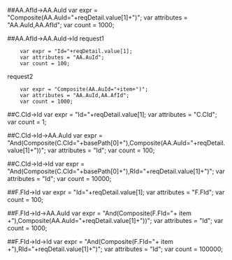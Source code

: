 ##AA.AfId->AA.AuId
		var expr = "Composite(AA.AuId="+reqDetail.value[1]+")";
        var attributes = "AA.AuId,AA.AfId";
        var count = 1000;

##AA.AfId->AA.AuId->Id
request1

		var expr = "Id="+reqDetail.value[1];
        var attributes = "AA.AuId";
        var count = 100;
request2

		var expr = "Composite(AA.AuId="+item+")";
	    var attributes = "AA.AuId,AA.AfId";
        var count = 1000;

##C.CId->Id
		var expr = "Id="+reqDetail.value[1];
        var attributes = "C.CId";
        var count = 1;

##C.CId->Id->AA.AuId
		var expr = "And(Composite(C.CId="+basePath[0]+"),Composite(AA.AuId="+reqDetail.value[1]+"))";
        var attributes = "Id";
        var count = 100;

##C.CId->Id->Id
		var expr = "And(Composite(C.CId="+basePath[0]+"),RId="+reqDetail.value[1]+")";
        var attributes = "Id";
        var count = 10000;

##F.FId->Id
		var expr = "Id="+reqDetail.value[1];
        var attributes = "F.FId";
        var count = 100;

##F.FId->Id->AA.AuId
		var expr = "And(Composite(F.FId="+ item +"),Composite(AA.AuId="+reqDetail.value[1]+"))";
        var attributes = "Id";
        var count = 1000;

##F.FId->Id->Id
		var expr = "And(Composite(F.FId="+ item +"),RId="+reqDetail.value[1]+")";
        var attributes = "Id";
        var count = 100000;